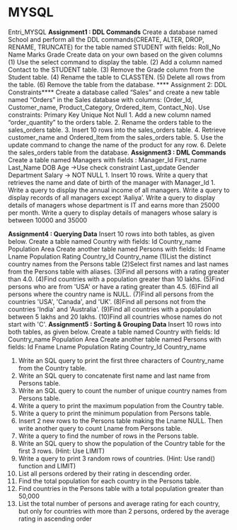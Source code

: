 # MYSQL
Entri_MYSQL
**Assignment1 : DDL Commands**
    Create a database named School and perform all the DDL commands(CREATE, ALTER, DROP, RENAME, TRUNCATE) for the table named STUDENT with fields: Roll_No Name Marks Grade Create data on your own based on the given columns (1) Use the select command to display the table. (2) Add a column named Contact to the STUDENT table. (3) Remove the Grade column from the Student table. (4) Rename the table to CLASSTEN. (5) Delete all rows from the table. (6) Remove the table from the database.
   **** Assignment 2: DDL Constraints****
        Create a database called “Sales” and create a new table named “Orders” in the Sales database with columns: (Order_Id, Customer_name, Product_Category, Ordered_item, Contact_No). Use constraints: Primary Key Unique Not Null 1. Add a new column named “order_quantity” to the orders table. 2. Rename the orders table to the sales_orders table. 3. Insert 10 rows into the sales_orders table. 4. Retrieve customer_name and Ordered_Item from the sales_orders table. 5. Use the update command to change the name of the product for any row. 6. Delete the sales_orders table from the database.
**Assignment3 : DML Commands**
Create a table named Managers with fields : 
Manager_Id First_name Last_Name DOB Age ->Use check constraint Last_update Gender Department Salary -> NOT NULL 1. Insert 10 rows. 
Write a query that retrieves the name and date of birth of the manager with Manager_Id 1. 
Write a query to display the annual income of all managers. 
Write a query to display records of all managers except ‘Aaliya’. 
Write a query to display details of managers whose department is IT and earns more than 25000 per month.
Write a query to display details of managers whose salary is between 10000 and 35000

**Assignment4 : Querying Data**
Insert 10 rows into both tables, as given below. 
  Create a table named Country with fields: 
  Id Country_name Population Area 
  Create another table named Persons with fields: Id Fname Lname Population Rating Country_Id Country_name 
  (1)List the distinct country names from the Persons table
  (2)Select first names and last names from the Persons table with aliases. 
  (3)Find all persons with a rating greater than 4.0.
  (4)Find countries with a population greater than 10 lakhs. 
  (5)Find persons who are from 'USA' or have a rating greater than 4.5. 
  (6)Find all persons where the country name is NULL. 
  (7)Find all persons from the countries 'USA', 'Canada', and 'UK'. 
  (8)Find all persons not from the countries 'India' and 'Australia'. 
  (9)Find all countries with a population between 5 lakhs and 20 lakhs. 
  (10)Find all countries whose names do not start with 'C'.
**Assignment5 : Sorting & Grouping Data**
Insert 10 rows into both tables, as given below. 
Create a table named Country with fields: 
Id Country_name Population Area 
Create another table named Persons with fields: 
Id Fname Lname Population Rating Country_Id Country_name 
1. Write an SQL query to print the first three characters of Country_name from the Country table.
 2. Write an SQL query to concatenate first name and last name from Persons table. 
 3. Write an SQL query to count the number of unique country names from Persons table. 
 4. Write a query to print the maximum population from the Country table. 
 5. Write a query to print the minimum population from Persons table. 
 6. Insert 2 new rows to the Persons table making the Lname NULL. Then write another query to count Lname from Persons table.
 7. Write a query to find the number of rows in the Persons table.
 8. Write an SQL query to show the population of the Country table for the first 3 rows. (Hint: Use LIMIT)
 9. Write a query to print 3 random rows of countries. (Hint: Use rand() function and LIMIT) 
 10. List all persons ordered by their rating in descending order.
 11. Find the total population for each country in the Persons table. 
 12. Find countries in the Persons table with a total population greater than 50,000 
 13. List the total number of persons and average rating for each country, but only for countries with more than 2 persons, ordered by the average rating in ascending order
